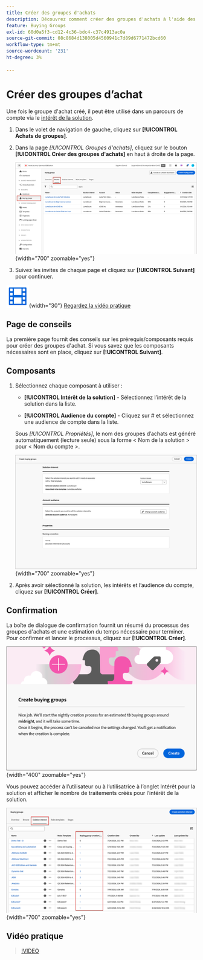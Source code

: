 ```yaml
---
title: Créer des groupes d'achats
description: Découvrez comment créer des groupes d'achats à l'aide des composants requis.
feature: Buying Groups
exl-id: 60d0a5f3-cd12-4c36-bdc4-c37c4913ac0a
source-git-commit: 08c8684d138005d4560941c7d89d6771472bcd60
workflow-type: tm+mt
source-wordcount: '231'
ht-degree: 3%

---
```



# Créer des groupes d’achat

Une fois le groupe d&#39;achat créé, il peut être utilisé dans un parcours de compte via le [intérêt de la solution](./solution-interests.md).

1. Dans le volet de navigation de gauche, cliquez sur **[!UICONTROL Achats de groupes]**.

1. Dans la page _[!UICONTROL Groupes d&#39;achats]_, cliquez sur le bouton **[!UICONTROL Créer des groupes d&#39;achats]** en haut à droite de la page.

   ![Cliquez sur Créer des groupes d&#39;achats](./assets/buying-groups-create.png){width="700" zoomable="yes"}

1. Suivez les invites de chaque page et cliquez sur **[!UICONTROL Suivant]** pour continuer.

![Vidéo](../../assets/do-not-localize/icon-video.svg){width="30"} [Regardez la vidéo pratique](#how-to-video)

## Page de conseils

La première page fournit des conseils sur les prérequis/composants requis pour créer des groupes d&#39;achat. Si vous savez que les composants nécessaires sont en place, cliquez sur **[!UICONTROL Suivant]**.

## Composants

1. Sélectionnez chaque composant à utiliser :

   * **[!UICONTROL Intérêt de la solution]** - Sélectionnez l’intérêt de la solution dans la liste.

   * **[!UICONTROL Audience du compte]** - Cliquez sur # et sélectionnez une audience de compte dans la liste.

   Sous _[!UICONTROL Propriétés]_, le nom des groupes d’achats est généré automatiquement (lecture seule) sous la forme &lt; Nom de la solution > pour &lt; Nom du compte >.

   ![Cliquez sur Créer des groupes d&#39;achats](./assets/buying-groups-create-components.png){width="700" zoomable="yes"}

1. Après avoir sélectionné la solution, les intérêts et l’audience du compte, cliquez sur **[!UICONTROL Créer]**.

## Confirmation

La boîte de dialogue de confirmation fournit un résumé du processus des groupes d&#39;achats et une estimation du temps nécessaire pour terminer. Pour confirmer et lancer le processus, cliquez sur **[!UICONTROL Créer]**.

![Boîte de dialogue de confirmation Créer un groupe d&#39;achats](./assets/buying-groups-create-confirm.png){width="400" zoomable="yes"}

Vous pouvez accéder à l’utilisateur ou à l’utilisatrice à l’onglet Intérêt pour la solution et afficher le nombre de traitements créés pour l’intérêt de la solution.

![Cliquez sur Créer des groupes d&#39;achats](./assets/solution-interest-buying-group-jobs.png){width="700" zoomable="yes"}

<!-- Other buying group activities:

Member of buying group.
Assign a member of the buying group.
Remove a member of the buying group. -->

## Vidéo pratique

>[!VIDEO](https://video.tv.adobe.com/v/3433081/?learn=on)
